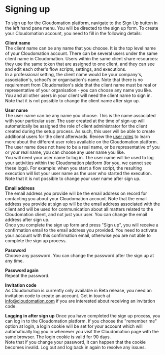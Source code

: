 # Signing up

To sign up for the Cloudomation platform, navigate to the <i class="fa fa-fw fa-user-plus"></i> Sign Up button in the left hand pane menu. You will be directed to the sign up form. To create your Cloudomation account, you need to fill in the following details:

**Client name**  
The client name can be any name that you choose. It is the top level name of your Cloudomation account. There can be several users under the same client name in Cloudomation. Users within the same client share resources: they use the same token that are assigned to one client, and they can see and edit each other's flow scripts, settings, and executions.  
In a professional setting, the client name would be your company's, association's, school's or organisation's name. Note that there is no requirement from Cloudomation's side that the client name must be real or representative of your organisation - you can choose any name you like.  
You and all other users in your client will need the client name to sign in.  
Note that it is not possible to change the client name after sign up.

**User name**  
The user name can be any name you choose. This is the name associated with your particular user. The user created at the time of sign-up will automatically be assigned the role of client administrator for the client created during the setup process. As such, this user will be able to create additional users for the client afterwards. Review the [user roles](/User+roles.md) to learn more about the different user roles available on the Cloudomation platform.  
The user name does not have to be a real name, or be representative of you or your real name, you can choose any user name you like.  
You will need your user name to log in. The user name will be used to log your activities within the Cloudomation platform (for you, we cannot see these logs). For example: when you start a flow script, the resulting execution will list your user name as the user who started the execution.  
Note that it is not possible to change your user name after sign up.

**Email address**  
The email address you provide will be the email address on record for contacting you about your Cloudomation account. Note that the email address you provide at sign up will be the email address associated with the client and will be used for communication about all matters related to the Cloudomation client, and not just your user. You can change the email address after sign up.  
Once you complete the sign up form and press "Sign up", you will receive a confirmation email to the email address you provided. You need to activate your account with this confirmation email, otherwise you are not able to complete the sign up process.  

**Password**  
Choose any password. You can change the password after the sign up at any time.  

**Password again**  
Repeat the password.  

**Invitation code**  
As Cloudomation is currently only available in Beta release, you need an invitation code to create an account. Get in touch at info@cloudomation.com if you are interested about receiving an invitation code.  

**Logging in after sign up**
Once you have completed the sign up process, you can log in to the Cloudomation platform. If you choose the "remember me" option at login, a login cookie will be set for your account which will automatically log you in whenever you visit the Cloudomation page with the same browser. The login cookie is valid for 90 days.  
Note that if you change your password, it can happen that the cookie becomes invalid. Log out and log back in again to resolve any issues.
